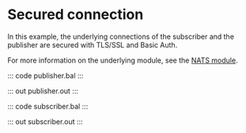 # Secured connection

In this example, the underlying connections of the subscriber and the publisher are
secured with TLS/SSL and Basic Auth.

For more information on the underlying module,
see the [NATS module](https://docs.central.ballerina.io/ballerinax/nats/latest).

::: code publisher.bal :::

::: out publisher.out :::

::: code subscriber.bal :::

::: out subscriber.out :::